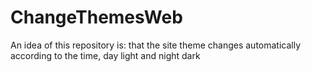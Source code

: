 # ChangeThemesWeb
 An idea of ​​this repository is: that the site theme changes automatically according to the time, day light and night dark
